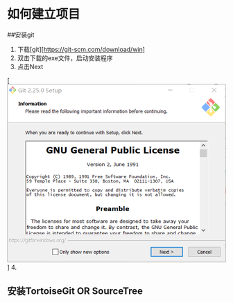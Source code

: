 # 如何建立项目
##安装git
1. 下载[git][https://git-scm.com/download/win]
2. 双击下载的exe文件，启动安装程序
3. 点击Next

[![step1](./img/01_git_installation_01.png)]
4. 
## 安装TortoiseGit OR SourceTree

